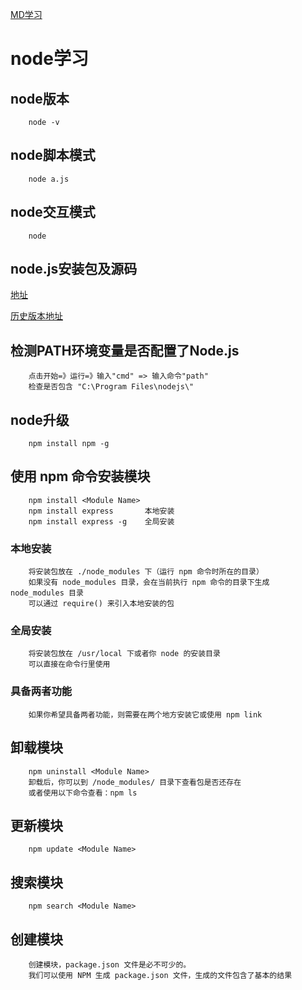 [MD学习](http://blog.csdn.net/kaitiren/article/details/38513715) 



# node学习

## node版本
		node -v

## node脚本模式
		node a.js

## node交互模式
		node

## node.js安装包及源码

[地址](https://nodejs.org/en/download/)

[历史版本地址](https://nodejs.org/dist/)

## 检测PATH环境变量是否配置了Node.js
		点击开始=》运行=》输入"cmd" => 输入命令"path"
		检查是否包含 "C:\Program Files\nodejs\"

## node升级
		npm install npm -g

## 使用 npm 命令安装模块
		npm install <Module Name>
		npm install express       本地安装
		npm install express -g    全局安装

### 本地安装
		将安装包放在 ./node_modules 下（运行 npm 命令时所在的目录）
		如果没有 node_modules 目录，会在当前执行 npm 命令的目录下生成 node_modules 目录
		可以通过 require() 来引入本地安装的包

### 全局安装
		将安装包放在 /usr/local 下或者你 node 的安装目录
		可以直接在命令行里使用

### 具备两者功能
		如果你希望具备两者功能，则需要在两个地方安装它或使用 npm link

## 卸载模块
		npm uninstall <Module Name>
		卸载后，你可以到 /node_modules/ 目录下查看包是否还存在
		或者使用以下命令查看：npm ls

## 更新模块
		npm update <Module Name>

## 搜索模块
		npm search <Module Name>

## 创建模块
		创建模块，package.json 文件是必不可少的。
		我们可以使用 NPM 生成 package.json 文件，生成的文件包含了基本的结果























